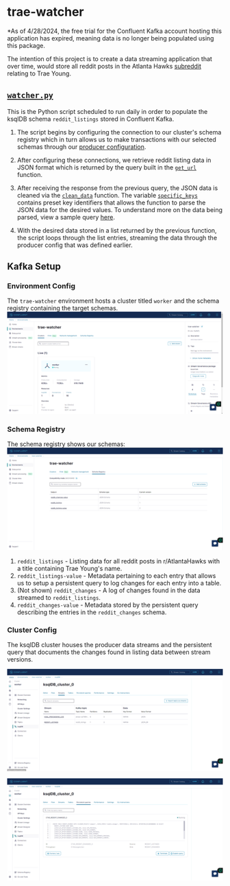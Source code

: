 # trae-watcher
*As of 4/28/2024, the free trial for the Confluent Kafka account hosting this application has expired, meaning data is no longer being populated using this package.

The intention of this project is to create a data streaming application that over time, would store all reddit posts in the Atlanta Hawks [subreddit](https://www.reddit.com/r/AtlantaHawks/) relating to Trae Young. 

## [`watcher.py`](https://github.com/liamellison02/trae-watcher/blob/main/watcher.py)
This is the Python script scheduled to run daily in order to populate the ksqlDB schema `reddit_listings` stored in Confluent Kafka.


1. The script begins by configuring the connection to our cluster's schema registry which in turn allows us to make transactions with our selected schemas through our [producer configuration](https://github.com/liamellison02/trae-watcher/blob/main/watcher.py#L50).

2. After configuring these connections, we retrieve reddit listing data in JSON format which is returned by the query built in the [`get_url`](https://github.com/liamellison02/trae-watcher/blob/main/watcher.py#L19) function.

3. After receiving the response from the previous query, the JSON data is cleaned via the [`clean_data`](https://github.com/liamellison02/trae-watcher/blob/main/watcher.py#L32) function. The variable [`specific_keys`](https://github.com/liamellison02/trae-watcher/blob/main/watcher.py#L15) contains preset key identifiers that allows the function to parse the JSON data for the desired values. To understand more on the data being parsed, view a sample query [here](https://www.reddit.com/r/AtlantaHawks/search.json?q=trae+young&limit=100&t=month&sort=new&restrict_sr=on).

4. With the desired data stored in a list returned by the previous function, the script loops through the list entries, streaming the data through the producer config that was defined earlier.


## Kafka Setup

### Environment Config
The `trae-watcher` environment hosts a cluster titled `worker` and the schema registry containing the target schemas.
![Environment Config](images/environment.png)

### Schema Registry
The schema registry shows our schemas:
![Schema Registry](images/schema_registry.png)
1. `reddit_listings` - Listing data for all reddit posts in r/AtlantaHawks with a title containing Trae Young's name.
2. `reddit_listings-value` - Metadata pertaining to each entry that allows us to setup a persistent query to log changes for each entry into a table.
3. (Not shown) `reddit_changes` - A log of changes found in the data streamed to `reddit_listings`.
4. `reddit_changes-value` - Metadata stored by the persistent query describing the entries in the `reddit_changes` schema. 


### Cluster Config
The ksqlDB cluster houses the producer data streams and the persistent query that documents the changes found in listing data between stream versions.

![DB Cluster Streams](images/ksqlDB_cluster.png)

![Persistent Query](images/persistent_query.png)
